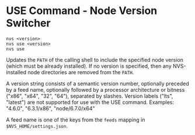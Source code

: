 # USE Command - Node Version Switcher
```
nvs <version>
nvs use <version>
nvs use
```
Updates the `PATH` of the calling shell to include the specified node version (which must be already installed). If no version is specified, then any NVS-installed node directories are removed from the `PATH`.

A version string consists of a semantic version number, optionally preceded by a feed name, optionally followed by a processor architecture or bitness ("x86", "x64", "32", "64"), separated by slashes. Version labels ("lts", "latest") are not supported for use with the USE command. Examples: "4.6.0", "6.3.1/x86", "node/6.7.0/x64"

A feed name is one of the keys from the `feeds` mapping in `$NVS_HOME/settings.json`.
